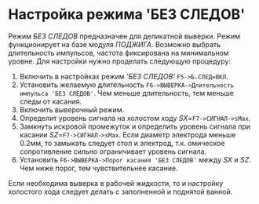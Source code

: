 # Настройка режима 'БЕЗ СЛЕДОВ'

 Режим *БЕЗ СЛЕДОВ* предназначен для деликатной выверки. Режим функционирует на 
 базе модуля *ПОДЖИГА*. Возможно выбрать длительность импульсов, частота фиксирована на минимальном уровне.
 Для настройки нужно проделать следующую процедуру:

1. Включить в настройках режим *'БЕЗ СЛЕДОВ'* `F5->Б.СЛЕД=ВКЛ`.
2. Установить желаемую длительность `F6->ВЫВЕРКА->Длительность импульса 'БЕЗ СЛЕДОВ'`. Чем меньше длительность, тем меньше следы от касания.
3. Включить выверочный режим.
4. Определит уровень сигнала на холостом ходу *SX*=`F7->СИГНАЛ->sMax`.
5. Замкнуть искровой промежуток и определить уровень сигнала при касании *SZ*=`F7->СИГНАЛ->sMax`. Если диаметр электрода меньше 0.2мм, то замыкать следует стол и электрод, т.к. омическое сопротивление сильно ограничивает уровень сигнала.
6. Установить `F6->ВЫВЕРКА->Порог касания 'БЕЗ СЛЕДОВ'` между *SX* и *SZ*. Чем ниже порог, тем чувствительнее касание.

Если необходима выверка в рабочей жидкости, то и настройку холостого хода следует делать с заполненной и поднятой ванной.